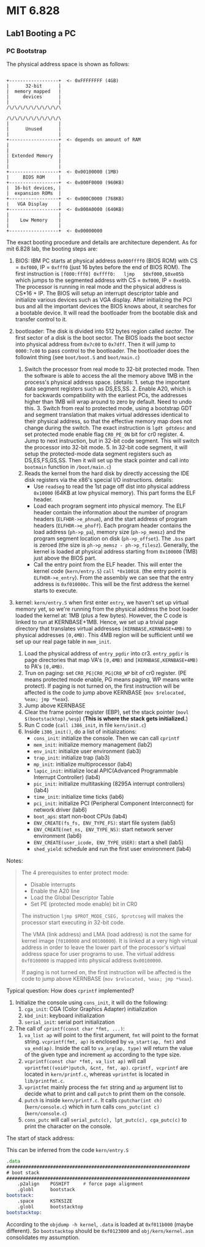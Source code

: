 # MIT 6.828 

## Lab1 Booting a PC 

### PC Bootstrap

The physical address space is shown as follows:

```

+------------------+  <- 0xFFFFFFFF (4GB)
|      32-bit      |
|  memory mapped   |
|     devices      |
|                  |
/\/\/\/\/\/\/\/\/\/\

/\/\/\/\/\/\/\/\/\/\
|                  |
|      Unused      |
|                  |
+------------------+  <- depends on amount of RAM
|                  |
|                  |
| Extended Memory  |
|                  |
|                  |
+------------------+  <- 0x00100000 (1MB)
|     BIOS ROM     |
+------------------+  <- 0x000F0000 (960KB)
|  16-bit devices, |
|  expansion ROMs  |
+------------------+  <- 0x000C0000 (768KB)
|   VGA Display    |
+------------------+  <- 0x000A0000 (640KB)
|                  |
|    Low Memory    |
|                  |
+------------------+  <- 0x00000000
```

The exact booting procedure and details are architecture dependent. As for mit 6.828 lab, the booting steps are:

1. BIOS: IBM PC starts at physical address `0x000ffff0` (BIOS ROM) with CS = `0xf000`, IP = `0xfff0` (just 16 bytes before the end of BIOS ROM). The first instruction is 
`[f000:fff0] 0xffff0:	ljmp   $0xf000,$0xe05b` which jumps to the segmented address with CS = `0xf000`, IP = `0xe05b`. The processor is running in real mode and the physical address is CS*16 + IP. The BIOS will setup an interrupt descriptor table and initialize various devices such as VGA display. After initializing the PCI bus and all the important devices the BIOS knows about, it searches for a bootable device. It will read the bootloader from the bootable disk and transfer control to it.

2. bootloader: The disk is divided into 512 bytes region called _sector_. The first sector of a disk is the boot sector. The BIOS loads the boot sector into physical address from `0x7c00` to `0x7dff`. Then it will jump to `0000:7c00` to pass control to the bootloader. The bootloader does the followint thing (see `boot/boot.S` and `boot/main.c`)
    
    1. Switch the processor from real mode to 32-bit protected mode. Then the software is able to access the all the memory above 1MB in the process's physical address space. (details: 1. setup the important data segment registers such as DS,ES,SS. 2. Enable A20, which is for backwards compatibility with the earliest PCs, the addresses higher than 1MB will wrap around to zero by default. Need to undo this. 3. Switch from real to protected mode, using a bootstrap GDT and segment translation that makes virtual addresses identical to their physical address, so that the effective memory map does not change during the switch. The exact instruction is `lgdt gdtdesc` and set protected mode enable flag `CR0_PE_ON` bit for cr0 register. 4. Jump to next instruction, but in 32-bit code segment. This will switch the processor into 32-bit mode. 5. In 32-bit code segment, it will setup the protected-mode data segment registers such as DS,ES,FS,GS,SS. Then it will set up the stack pointer and call into `bootmain` function in `/boot/main.c`)
    2. Reads the kernel from the hard disk by directly accessing the IDE disk registers via the x86's special I/O instructions. details:
        * Use `readseg` to read the 1st page off dist into physical address `0x10000` (64KB at low physical memory). This part forms the ELF header.
        * Load each program segment into physical memory. The ELF header contain the information about the number of program headers (`ELFHDR->e_phnum`), and the start address of program headers (`ELFHDR->e_phoff`). Each program header contains the load address (`ph->p_pa`), memory size (`ph->p_memsz`) and the program segment location on disk (`ph->p_offset`). The `.bss` part is zeroed (the size is `ph->p_memsz - ph->p_filesz`). Generally, the kernel is loaded at physical address starting from `0x100000` (1MB) just above the BIOS part. 
        * Call the entry point from the ELF header. This will enter the kernel code (`kern/entry.S`) `call *0x10018`. (the entry point is `ELFHDR->e_entry`). From the assembly we can see that the entry address is `0xf010000c`. This will be the first address the kernel starts to execute. 

3. kernel: `kern/entry.S` when first enter `entry`, we haven't set up virtual memory yet, so we're running from the physical address the boot loader loaded the kernel at: 1MB (plus a few bytes). However, the C code is linked to run at KERNBASE+1MB. Hence, we set up a trivial page directory that translates virtual addresses `[KERNBASE,KERNBASE+4MB)` to physical addresses `[0,4MB)`. This 4MB region will be sufficient until we set up our real page table in `mem_init`. 
    1. Load the physical address of `entry_pgdir` into cr3. `entry_pgdir` is page directories that map VA's `[0,4MB)` and `[KERNBASE,KERNBASE+4MB)` to PA's `[0,4MB)`. 
    2. Trun on paging: set `CR0_PE|CR0_PG|CR0_WP` bit of cr0 register. (PE means protected mode enable, PG means paging, WP means write protect). If paging is not turned on, the first instruction will be affected is the code to jump above KERNBASE (`mov $relocated, %eax; jmp *%eax`). 
    3. Jump above KERNBASE
    4. Clear the frame pointer register (EBP), set the stack pointer (`movl $(bootstacktop),%esp`) (__This is where the stack gets initialized.__)
    5. Run C code (`call i386_init`, in file `kern/init.c`)
    6. Inside `i386_init()`, do a list of initializations:
        * `cons_init`: initialize the console. Then we can call `cprintf`
        * `mem_init`: initialize memory management (lab2)
        * `env_init`: initialize user environment (lab3)
        * `trap_init`: initialize trap (lab3)
        * `mp_init`: initialize multiprocessor (lab4)
        * `lapic_init`: initialize local APIC(Advanced Programmable Interrupt Controller) (lab4)
        * `pic_init`: initialize multitasking (8295A interrupt controllers) (lab4)
        * `time_init`: initialize time ticks (lab6)
        * `pci_init`: initialize PCI (Peripheral Component Interconnect) for network driver (lab6)
        * `boot_aps`: start non-boot CPUs (lab4)
        * `ENV_CREATE(fs_fs, ENV_TYPE_FS)`: start file system (lab5)
        * `ENV_CREATE(net_ns, ENV_TYPE_NS)`: start network server environment (lab6)
        * `ENV_CREATE(user_icode, ENV_TYPE_USER)`: start a shell (lab5)
        * `shed_yield`: schedule and run the first user environment (lab4)

Notes:

> The 4 prerequisites to enter protect mode:
>   * Disable interrupts
>   * Enable the A20 line
>   * Load the Global Descriptor Table
>   * Set PE (protected mode enable) bit in CR0 
>
> The instruction `ljmp $PROT_MODE_CSEG, $protcseg` will makes the processor start executing in 32-bit code. 
> 
> The VMA (link address) and LMA (load address) is not the same for kernel image (`f0100000` and `00100000`). It is linked at a very high virtual address in order to leave the lower part of the processor's virtual address space for user programs to use. The virtual address `0xf0100000` is mapped into physical address `0x00100000`. 
> 
> If paging is not turned on, the first instruction will be affected is the code to jump above KERNBASE (`mov $relocated, %eax; jmp *%eax`). 

Typical question: How does `cprintf` implemented?

1. Initialize the console using `cons_init`, it will do the following:
    1. `cga_init`: CGA (Color Graphics Adapter) initialization
    2. `kbd_init`: keyboard initialization 
    3. `serial_init`: serial port initialization 
2. The call of `cprintf(const char *fmt, ...)`:
    1. `va_list ap` will point to the first argument, `fmt` will point to the format string. `vcprintf(fmt, ap)` is enclosed by `va_start(ap, fmt)` and `va_end(ap)`. Inside the call to `va_arg(ap, type)` will return the value of the given type and increment `ap` according to the type size. 
    2. `vcprintf(const char *fmt, va_list ap)` will call `vprintfmt((void*)putch, &cnt, fmt, ap)`. `cprintf, vcprintf` are located in `kern/printf.c`, whereas `vprintfmt` is located in `lib/printfmt.c`.
    3. `vprintfmt` mainly process the `fmt` string and `ap` argument list to decide what to print and call `putch` to print them on the console.
    4. `putch` is inside `kern/printf.c`. It calls `cputchar(int ch)`(`kern/console.c`) which in turn calls `cons_putc(int c)`(`kern/console.c`)
    5. `cons_putc` will call `serial_putc(c), lpt_putc(c), cga_putc(c)` to print the character on the console.

The start of stack address:

This can be inferred from the code `kern/entry.S`

```asm
.data
###################################################################
# boot stack
###################################################################
	.p2align	PGSHIFT		# force page alignment
	.globl		bootstack
bootstack:
	.space		KSTKSIZE
	.globl		bootstacktop   
bootstacktop:
```

According to the `objdump -h kernel`, `.data` is loaded at `0xf011b000` (maybe different). So `bootstacktop` should be `0xf0123000` and `obj/kern/kernel.asm` consolidates my assumption. 